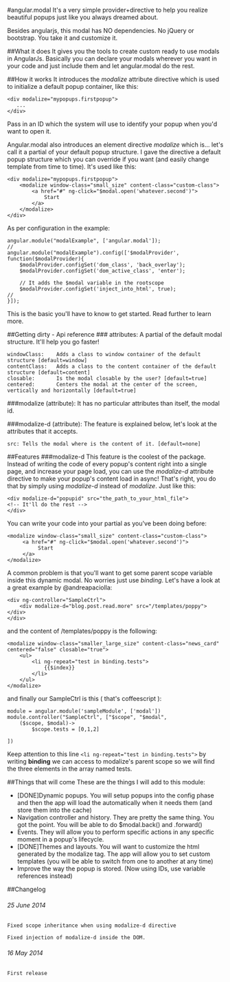 #angular.modal
It's a very simple provider+directive to help you realize beautiful popups just like you always dreamed about.

Besides angularjs, this modal has NO dependencies. No jQuery or bootstrap. You take it and customize it.

##What it does
It gives you the tools to create custom ready to use modals in AngularJs.
Basically you can declare your modals wherever you want in your code and just include them and let angular.modal do the rest.

##How it works
It introduces the _modalize_ attribute directive which is used to initialize a default popup container, like this:

    <div modalize="mypopups.firstpopup">
       ...
    </div>  

Pass in an ID which the system will use to identify your popup when you'd want to open it.

Angular.modal also introduces an element directive _modalize_ which is... let's call it a partial of your default popup structure. 
I gave the directive a default popup structure which you can override if you want (and easily change template from time to time).
It's used like this:

    <div modalize="mypopups.firstpopup">
        <modalize window-class="small_size" content-class="custom-class">
            <a href="#" ng-click="$modal.open('whatever.second')">
                Start
            </a>
        </modalize>
    </div>  

As per configuration in the example:

    angular.module("modalExample", ['angular.modal']);
    //
    angular.module("modalExample").config(['$modalProvider', function($modalProvider){
        $modalProvider.configSet('dom_class', 'back_overlay');
        $modalProvider.configSet('dom_active_class', 'enter');
        
        // It adds the $modal variable in the rootscope
        $modalProvider.configSet('inject_into_html', true);
    //
    }]);


This is the basic you'll have to know to get started. Read further to learn more.

##Getting dirty - Api reference
###<modalize> attributes:
A partial of the default modal structure. It'll help you go faster!

	windowClass:	Adds a class to window container of the default structure [default=window]
	contentClass:	Adds a class to the content container of the default structure [default=content]
	closable:		Is the modal closable by the user? [default=true]
	centered:		Centers the modal at the center of the screen, vertically and horizontally [default=true]

###modalize (attribute):
It has no particular attributes than itself, the modal id.

###modalize-d (attribute):
The feature is explained below, let's look at the attributes that it accepts.

	src: Tells the modal where is the content of it. [default=none]
	

##Features
###modalize-d
This feature is the coolest of the package. Instead of writing the code of every popup's content right into a single page, and increase your page load, you can use the _modalize-d_ attribute directive to make your popup's content load in async!
That's right, you do that by simply using _modalize-d_ instead of _modalize_. Just like this:

    <div modalize-d="popupid" src="the_path_to_your_html_file">
	<!-- It'll do the rest -->
    </div> 

You can write your code into your partial as you've been doing before:
```
<modalize window-class="small_size" content-class="custom-class">
     <a href="#" ng-click="$modal.open('whatever.second')">
          Start
     </a>
</modalize>
```
A common problem is that you'll want to get some parent scope variable inside this dynamic modal. No worries just use _binding_. Let's have a look at a great example by @andreapaciolla:
```
<div ng-controller="SampleCtrl">
    <div modalize-d="blog.post.read.more" src="/templates/poppy"></div>
</div>
```

and the content of /templates/poppy is the following:
```
<modalize window-class="smaller_large_size" content-class="news_card" centered="false" closable="true">
    <ul>
        <li ng-repeat="test in binding.tests">
            {{$index}}
        </li>
    </ul>
</modalize>
```
and finally our SampleCtrl is this ( that's coffeescript ):
```
module = angular.module('sampleModule', ['modal'])
module.controller("SampleCtrl", ["$scope", "$modal",
    ($scope, $modal)->
        $scope.tests = [0,1,2]

])

```
Keep attention to this line
`<li ng-repeat="test in binding.tests">`
by writing **binding** we can access to modalize's parent scope so we will find the three elements in the array named tests.


##Things that will come
These are the things I will add to this module:

- [DONE]Dynamic popups. You will setup popups into the config phase and then the app will load the automatically when it needs them (and store them into the cache)
- Navigation controller and history. They are pretty the same thing. You got the point. You will be able to do $modal.back() and .forward()
- Events. They will allow you to perform specific actions in any specific moment in a popup's lifecycle.
- [DONE]Themes and layouts. You will want to customize the html generated by the modalize tag. The app will allow you to set custom templates (you will be able to switch from one to another at any time)
- Improve the way the popup is stored. (Now using IDs, use variable references instead)

##Changelog

###### 25 June 2014
`Fixed scope inheritance when using modalize-d directive`

`Fixed injection of modalize-d inside the DOM.`

###### 16 May 2014

`First release`
